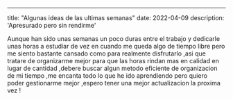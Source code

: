 ---
title: "Algunas ideas de las ultimas semanas"
date: 2022-04-09
description: 'Apresurado pero sin rendirme'

Aunque han sido unas semanas un poco duras entre el trabajo y dedicarle unas horas a estudiar de vez en cuando me queda algo de tiempo libre pero me siento bastante cansado como 
para realmente disfrutarlo ,asi que tratare de organizarme mejor para que las horas rindan mas en calidad en lugar de cantidad ,debere buscar algun metodo eficiente de organizacion de mi tiempo ,me encanta 
todo lo que he ido aprendiendo pero quiero poder gestionarme mejor ,espero tener una mejor actualizacion la proxima vez !
